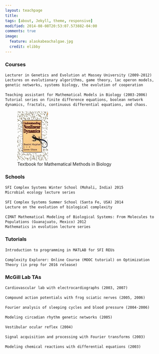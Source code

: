 ```yaml
---
layout: teachpage
title: 
tags: [about, Jekyll, theme, responsive]
modified: 2014-08-08T20:53:07.573882-04:00
comments: true
image:
  feature: alaskabeachalgae.jpg
  credit: elibby
---
```



### Courses
	Lecturer in Genetics and Evolution at Massey University (2009-2012)
	Lectures on evolutionary algorithms, game theory, lac operon models, genetic networks, systems biology, the evolution of cooperation

	Teaching assistant for Mathematical Models in Biology (2003-2006)
	Tutorial series on finite difference equations, boolean network dynamics, fractals, continuous differential equations, and chaos.

	
<figure>
<a href="/images/GlassBook.jpg"><img src="/images/GlassBook.jpg" width="100"></a>
<figcaption> Textbook for Mathematical Methods in Biology </figcaption>
</figure>


### Schools
	SFI Complex Systems Winter School (Mohali, India) 2015
 	Microbial ecology lecture series

	SFI Complex Systems Summer School (Santa Fe, USA) 2014
	Lecture on the evolution of biological complexity

	CIMAT Mathematical Modeling of Biological Systems: From Molecules to Populations (Guanajuato, Mexico) 2012
	Mathematics in evolution lecture series


### Tutorials
	Introduction to programming in MATLAB for SFI REUs

	Complexity Explorer: Online Course (MOOC tutorial) on Optimization Theory (in prep for 2016 release)


### McGill Lab TAs
	Cardiovascular lab with electrocardiographs (2003, 2007)

	Compound action potentials with frog sciatic nerves (2005, 2006)

	Fourier analysis of sleeping cycles and blood pressure (2004-2006)

	Modeling circadian rhythm genetic networks (2005)

	Vestibular ocular reflex (2004)

	Signal acquisition and processing with Fourier transforms (2003)
	
	Modeling chemical reactions with differential equations (2003)





